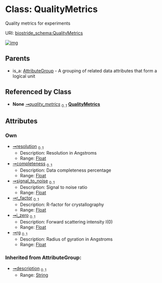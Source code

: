
# Class: QualityMetrics

Quality metrics for experiments

URI: [biostride_schema:QualityMetrics](https://w3id.org/biostride/schema/QualityMetrics)


[![img](https://yuml.me/diagram/nofunky;dir:TB/class/[ExperimentRun]++-%20quality_metrics%200..1>[QualityMetrics&#124;resolution:float%20%3F;completeness:float%20%3F;signal_to_noise:float%20%3F;r_factor:float%20%3F;i_zero:float%20%3F;rg:float%20%3F;description(i):string%20%3F],[AttributeGroup]^-[QualityMetrics],[ExperimentRun],[AttributeGroup])](https://yuml.me/diagram/nofunky;dir:TB/class/[ExperimentRun]++-%20quality_metrics%200..1>[QualityMetrics&#124;resolution:float%20%3F;completeness:float%20%3F;signal_to_noise:float%20%3F;r_factor:float%20%3F;i_zero:float%20%3F;rg:float%20%3F;description(i):string%20%3F],[AttributeGroup]^-[QualityMetrics],[ExperimentRun],[AttributeGroup])

## Parents

 *  is_a: [AttributeGroup](AttributeGroup.md) - A grouping of related data attributes that form a logical unit

## Referenced by Class

 *  **None** *[➞quality_metrics](experimentRun__quality_metrics.md)*  <sub>0..1</sub>  **[QualityMetrics](QualityMetrics.md)**

## Attributes


### Own

 * [➞resolution](qualityMetrics__resolution.md)  <sub>0..1</sub>
     * Description: Resolution in Angstroms
     * Range: [Float](types/Float.md)
 * [➞completeness](qualityMetrics__completeness.md)  <sub>0..1</sub>
     * Description: Data completeness percentage
     * Range: [Float](types/Float.md)
 * [➞signal_to_noise](qualityMetrics__signal_to_noise.md)  <sub>0..1</sub>
     * Description: Signal to noise ratio
     * Range: [Float](types/Float.md)
 * [➞r_factor](qualityMetrics__r_factor.md)  <sub>0..1</sub>
     * Description: R-factor for crystallography
     * Range: [Float](types/Float.md)
 * [➞i_zero](qualityMetrics__i_zero.md)  <sub>0..1</sub>
     * Description: Forward scattering intensity I(0)
     * Range: [Float](types/Float.md)
 * [➞rg](qualityMetrics__rg.md)  <sub>0..1</sub>
     * Description: Radius of gyration in Angstroms
     * Range: [Float](types/Float.md)

### Inherited from AttributeGroup:

 * [➞description](attributeGroup__description.md)  <sub>0..1</sub>
     * Range: [String](types/String.md)

